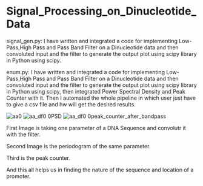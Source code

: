 # Signal_Processing_on_Dinucleotide_Data

signal_gen.py: I have written and integrated a code for implementing Low-Pass,High Pass and Pass Band Filter on a Dinucleotide data and then convoluted input and the filter to generate the output plot using scipy library in Python using scipy.

enum.py: I have written and integrated a code for implementing Low-Pass,High Pass and Pass Band Filter on a Dinucleotide data and then convoluted input and the filter to generate the output plot using scipy library in Python using scipy, then integrated Power Spectral Density and Peak Counter with it. Then I automated the whole pipeline in which user just have to give a csv file and hw will get the desired results.

![aa0](https://user-images.githubusercontent.com/60814171/163824140-fb9d5e16-0c9b-4263-a6e9-1049a0ceb8bc.png)
![aa_df0 0PSD](https://user-images.githubusercontent.com/60814171/163824235-6501d889-3c98-4078-9069-4a203500ab5f.png)
![aa_df0 0peak_counter_after_bandpass](https://user-images.githubusercontent.com/60814171/163824274-74f5e0b7-61f2-41d2-88b7-4d5b5960b92e.png)

First Image is taking one parameter of a DNA Sequence and convolutr it with the filter.

Second Image is the periodogram of the same parameter.

Third is the peak counter.

And this all helps us in finding the nature of the sequence and location of a promoter.


